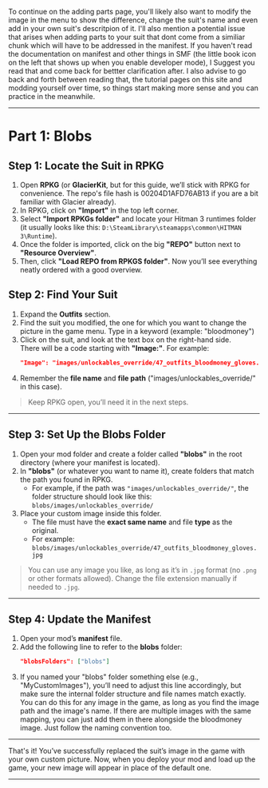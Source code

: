 To continue on the adding parts page, you'll likely also want to modify the image in the menu to show the difference, change the suit's name and even add in your own suit's descritpion of it. I'll also mention a potential issue that arises when adding parts to your suit that dont come from a similiar chunk which will have to be addressed in the manifest. If you haven't read the documentation on manifest and other things in SMF (the little book icon on the left that shows up when you enable developer mode), I Suggest you read that and come back for bettter clarification after. I also advise to go back and forth between reading that, the tutorial pages on this site and modding yourself over time, so things start making more sense and you can practice in the meanwhile.

---

# Part 1: Blobs

## Step 1: Locate the Suit in RPKG

1. Open **RPKG** 
(or **GlacierKit**, but for this guide, we’ll stick with RPKG for convenience. The repo's file hash is 00204D1AFD76AB13 if you are a bit familiar with Glacier already).
2. In RPKG, click on **"Import"** in the top left corner.
3. Select **"Import RPKGs folder"** and locate your Hitman 3 runtimes folder (it usually looks like this: `D:\SteamLibrary\steamapps\common\HITMAN 3\Runtime`).
4. Once the folder is imported, click on the big **"REPO"** button next to **"Resource Overview"**.
5. Then, click **"Load REPO from RPKGS folder"**. Now you’ll see everything neatly ordered with a good overview.

## Step 2: Find Your Suit

1. Expand the **Outfits** section.
2. Find the suit you modified, the one for which you want to change the picture in the game menu. Type in a keyword (example: "bloodmoney")
3. Click on the suit, and look at the text box on the right-hand side.  
   There will be a code starting with **"Image:"**. For example:  
   ```json
   "Image": "images/unlockables_override/47_outfits_bloodmoney_gloves.jpg"
   ```
4. Remember the **file name** and **file path** ("images/unlockables_override/" in this case).

> Keep RPKG open, you’ll need it in the next steps.

---

## Step 3: Set Up the Blobs Folder

1. Open your mod folder and create a folder called **"blobs"** in the root directory (where your manifest is located).
2. In **"blobs"** (or whatever you want to name it), create folders that match the path you found in RPKG.
   - For example, if the path was `"images/unlockables_override/"`, the folder structure should look like this:  
     `blobs/images/unlockables_override/`
3. Place your custom image inside this folder.  
   - The file must have the **exact same name** and file **type** as the original.  
   - For example:  
     `blobs/images/unlockables_override/47_outfits_bloodmoney_gloves.jpg`

> You can use any image you like, as long as it’s in `.jpg` format (no `.png` or other formats allowed). Change the file extension manually if needed to `.jpg`.

---

## Step 4: Update the Manifest

1. Open your mod’s **manifest** file.
2. Add the following line to refer to the **blobs** folder:
   ```json
   "blobsFolders": ["blobs"]
   ```
3. If you named your "blobs" folder something else (e.g., "MyCustomImages"), you’ll need to adjust this line accordingly, but make sure the internal folder structure and file names match exactly. You can do this for any image in the game, as long as you find the image path and the image's name. If there are multiple images with the same mapping, you can just add them in there alongside the bloodmoney image. Just follow the naming convention too.

---

That's it! You’ve successfully replaced the suit’s image in the game with your own custom picture. Now, when you deploy your mod and load up the game, your new image will appear in place of the default one.

--- 

